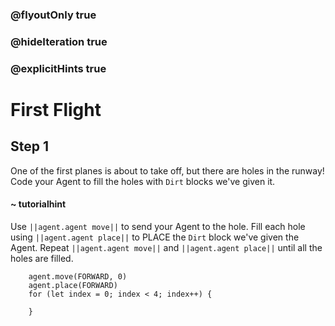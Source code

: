 ### @flyoutOnly true
### @hideIteration true
### @explicitHints true

# First Flight

## Step 1
One of the first planes is about to take off, but there are holes in the runway! Code your Agent to fill the holes with `Dirt` blocks we've given it. 

#### ~ tutorialhint 
Use ``||agent.agent move||`` to send your Agent to the hole. Fill each hole using ``||agent.agent place||`` to PLACE the `Dirt` block we've given the Agent. Repeat ``||agent.agent move||`` and ``||agent.agent place||`` until all the holes are filled.

```ghost
    agent.move(FORWARD, 0)
    agent.place(FORWARD)
    for (let index = 0; index < 4; index++) {
    	
    }
```
```template
```
```package
```
